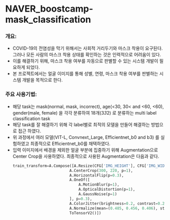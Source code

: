 # NAVER_boostcamp-mask_classification

### 개요:
- COVID-19의 전염성을 막기 위해서는 사회적 거리두기와 마스크 착용이 요구된다. 그러나 모든 사람의 마스크 착용 상태를 확인하는 것은 인력적으로 어려움이 있다.
- 이를 해결하기 위해, 마스크 착용 여부를 자동으로 판별할 수 있는 시스템 개발이 필요하게 되었다.
- 본 프로젝트에서는 얼굴 이미지를 통해 성별, 연령, 마스크 착용 여부를 판별하는 시스템 개발을 목적으로 한다.

### 주요 사용기법:
- 해당 task는 mask(normal, mask, incorrect), age(<30, 30< and <60, <60), gender(male, female) 을 각각 분류하여 18개(3*3*2) 로 분류하는 multi label classification task
- 해당 task를 잘 해결하기 위해 각 label별로 최적의 모델을 만들어 해결하는 방법으로 접근 하였다.
- 위 과정에서 여러 모델(VIT-L, Convnext_Large, Efficientnet_b0 and b3) 를 실험하였고 최종적으로 Efficientnet_b0를 채택하였다.
- 입력 이미지에서 배경을 제외한 얼굴 부분에 집중하기 위해 Augmentation으로 Center Crop을 사용하였다. 최종적으로 사용된 Augmentation은 다음과 같다.
  ```python
  train_transform=A.Compose([A.Resize(CFG['IMG_HEIGHT'], CFG['IMG_WIDTH']),
                           A.CenterCrop(300, 220, p=1),
                           A.HorizontalFlip(p=0.3),
                           A.OneOf([
                               A.MotionBlur(p=1),
                               A.OpticalDistortion(p=1),
                               A.GaussNoise(p=1)
                           ], p=0.3),
                           A.ColorJitter(brightness=0.2, contrast=0.2, saturation=0.2, hue=0.2, always_apply=False, p=0.3),
                           A.Normalize(mean=(0.485, 0.456, 0.406), std=(0.229, 0.224, 0.225), max_pixel_value=255.0, always_apply=False, p=1.0),
                           ToTensorV2()])

```
